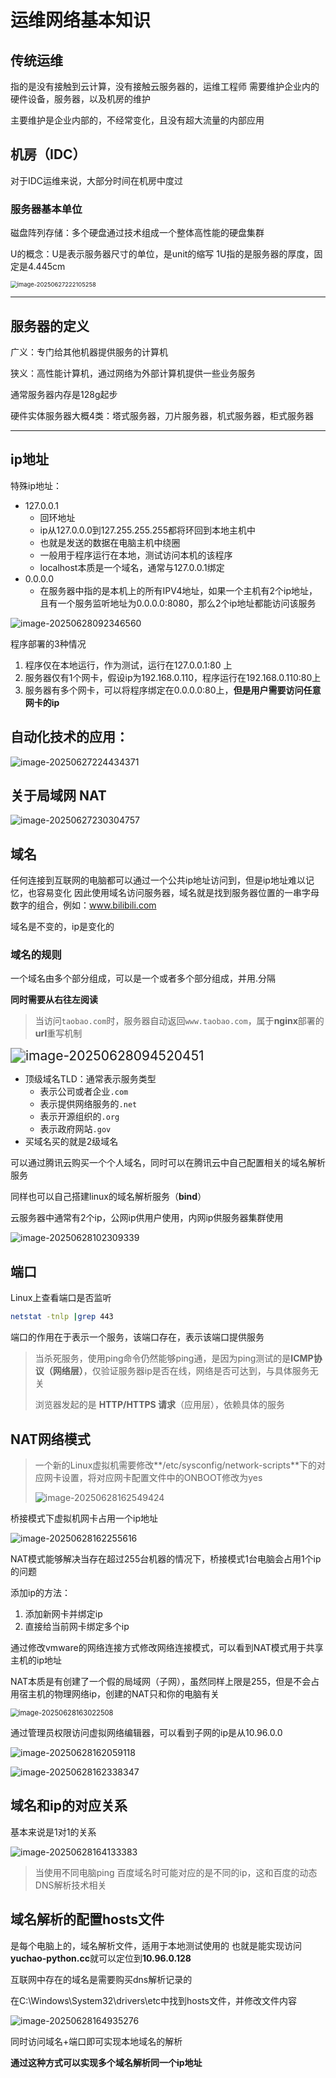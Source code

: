 # 运维网络基本知识

## 传统运维

指的是没有接触到云计算，没有接触云服务器的，运维工程师
需要维护企业内的硬件设备，服务器，以及机房的维护

主要维护是企业内部的，不经常变化，且没有超大流量的内部应用

## 机房（IDC）

对于IDC运维来说，大部分时间在机房中度过

### 服务器基本单位

磁盘阵列存储：多个硬盘通过技术组成一个整体高性能的硬盘集群

U的概念：U是表示服务器尺寸的单位，是unit的缩写
1U指的是服务器的厚度，固定是4.445cm

<img src="./assets/image-20250627222105258.png" alt="image-20250627222105258" style="zoom:67%;" />

---

## 服务器的定义

广义：专门给其他机器提供服务的计算机

狭义：高性能计算机，通过网络为外部计算机提供一些业务服务

通常服务器内存是128g起步

硬件实体服务器大概4类：塔式服务器，刀片服务器，机式服务器，柜式服务器

---

## ip地址

特殊ip地址：

- 127.0.0.1
	- 回环地址
	- ip从127.0.0.0到127.255.255.255都将环回到本地主机中
	- 也就是发送的数据在电脑主机中绕圈
	- 一般用于程序运行在本地，测试访问本机的该程序
	- localhost本质是一个域名，通常与127.0.0.1绑定
- 0.0.0.0
	- 在服务器中指的是本机上的所有IPV4地址，如果一个主机有2个ip地址，且有一个服务监听地址为0.0.0.0:8080，那么2个ip地址都能访问该服务

![image-20250628092346560](./assets/image-20250628092346560.png)

程序部署的3种情况

1. 程序仅在本地运行，作为测试，运行在127.0.0.1:80 上
2. 服务器仅有1个网卡，假设ip为192.168.0.110，程序运行在192.168.0.110:80上
3. 服务器有多个网卡，可以将程序绑定在0.0.0.0:80上，**但是用户需要访问任意网卡的ip**

## 自动化技术的应用：

![image-20250627224434371](./assets/image-20250627224434371.png)

## 关于局域网 NAT

![image-20250627230304757](./assets/image-20250627230304757.png)

## 域名

任何连接到互联网的电脑都可以通过一个公共ip地址访问到，但是ip地址难以记忆，也容易变化
因此使用域名访问服务器，域名就是找到服务器位置的一串字母数字的组合，例如：www.bilibili.com

域名是不变的，ip是变化的

### 域名的规则

一个域名由多个部分组成，可以是一个或者多个部分组成，并用.分隔

**同时需要从右往左阅读**

> 当访问`taobao.com`时，服务器自动返回`www.taobao.com`，属于**nginx**部署的**url**重写机制

<img src="./assets/image-20250628094520451.png" alt="image-20250628094520451" style="zoom:150%;" />

- 顶级域名TLD：通常表示服务类型
	- 表示公司或者企业`.com`
	- 表示提供网络服务的`.net`
	- 表示开源组织的`.org`
	- 表示政府网站`.gov`
- 买域名买的就是2级域名

可以通过腾讯云购买一个个人域名，同时可以在腾讯云中自己配置相关的域名解析服务

同样也可以自己搭建linux的域名解析服务（**bind**）

云服务器中通常有2个ip，公网ip供用户使用，内网ip供服务器集群使用

![image-20250628102309339](./assets/image-20250628102309339.png)

## 端口

Linux上查看端口是否监听

```bash
netstat -tnlp |grep 443
```

端口的作用在于表示一个服务，该端口存在，表示该端口提供服务

>  当杀死服务，使用ping命令仍然能够ping通，是因为ping测试的是**ICMP协议（网络层）**，仅验证服务器ip是否在线，网络是否可达到，与具体服务无关
>
> 浏览器发起的是 **HTTP/HTTPS 请求**（应用层），依赖具体的服务

## NAT网络模式

> 一个新的Linux虚拟机需要修改**/etc/sysconfig/network-scripts**下的对应网卡设置，将对应网卡配置文件中的ONBOOT修改为yes
>
> ![image-20250628162549424](./assets/image-20250628162549424.png)

桥接模式下虚拟机网卡占用一个ip地址

![image-20250628162255616](./assets/image-20250628162255616.png)

NAT模式能够解决当存在超过255台机器的情况下，桥接模式1台电脑会占用1个ip的问题

添加ip的方法：

1. 添加新网卡并绑定ip
2. 直接给当前网卡绑定多个ip

通过修改vmware的网络连接方式修改网络连接模式，可以看到NAT模式用于共享主机的ip地址

NAT本质是有创建了一个假的局域网（子网），虽然同样上限是255，但是不会占用宿主机的物理网络ip，创建的NAT只和你的电脑有关

<img src="./assets/image-20250628163022508.png" alt="image-20250628163022508" style="zoom:80%;" />

通过管理员权限访问虚拟网络编辑器，可以看到子网的ip是从10.96.0.0

![image-20250628162059118](./assets/image-20250628162059118.png)

![image-20250628162338347](./assets/image-20250628162338347.png)

## 域名和ip的对应关系

基本来说是1对1的关系

![image-20250628164133383](./assets/image-20250628164133383.png)

> 当使用不同电脑ping 百度域名时可能对应的是不同的ip，这和百度的动态DNS解析技术相关

## 域名解析的配置hosts文件

是每个电脑上的，域名解析文件，适用于本地测试使用的
也就是能实现访问 **yuchao-python.cc**就可以定位到**10.96.0.128**

互联网中存在的域名是需要购买dns解析记录的

在C:\Windows\System32\drivers\etc中找到hosts文件，并修改文件内容

![image-20250628164935276](./assets/image-20250628164935276.png)

同时访问域名+端口即可实现本地域名的解析

**通过这种方式可以实现多个域名解析同一个ip地址**
